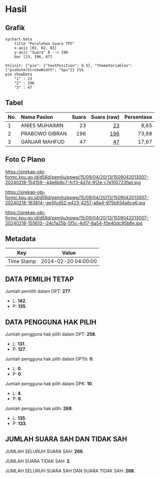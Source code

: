 # Hasil

## Grafik

```mermaid
xychart-beta
    title "Perolehan Suara TPS"
    x-axis [01, 02, 03]
    y-axis "Suara" 0 --> 196
    bar [23, 196, 47]
```

```mermaid
%%{init: {"pie": {"textPosition": 0.5}, "themeVariables": {"pieOuterStrokeWidth": "5px"}} }%%
pie showData
    "1" : 23
    "2" : 196
    "3" : 47
```

## Tabel

| No. | Nama Paslon    | Suara | Suara (raw) | Persentase |
|:--- |:-------------- | -----:| -----------:| ----------:|
| 1   | ANIES MUHAIMIN | 23    | [23][p-1]   | 8,65       |
| 2   | PRABOWO GIBRAN | 196   | [196][p-2]  | 73,68      |
| 3   | GANJAR MAHFUD  | 47    | [47][p-3]   | 17,67      |


[p-1]: https://github.com/gigit-pemilu/pemilu-2024-15-jambi/blob/main/pilpres/hitung-suara/sub/15-jambi/sub/09-tebo/sub/04-rimbo-bujang/sub/2013-tegal-asri/sub/007-tps/sub/paslon-1.txt
[p-2]: https://github.com/gigit-pemilu/pemilu-2024-15-jambi/blob/main/pilpres/hitung-suara/sub/15-jambi/sub/09-tebo/sub/04-rimbo-bujang/sub/2013-tegal-asri/sub/007-tps/sub/paslon-2.txt
[p-3]: https://github.com/gigit-pemilu/pemilu-2024-15-jambi/blob/main/pilpres/hitung-suara/sub/15-jambi/sub/09-tebo/sub/04-rimbo-bujang/sub/2013-tegal-asri/sub/007-tps/sub/paslon-3.txt

## Foto C Plano

https://sirekap-obj-formc.kpu.go.id/d56d/pemilu/ppwp/15/09/04/20/13/1509042013007-20240218-154159--44e6b9c7-fcf3-4d7d-912e-c7e105723fad.jpg

https://sirekap-obj-formc.kpu.go.id/d56d/pemilu/ppwp/15/09/04/20/13/1509042013007-20240218-163814--ee5fcd52-e423-4257-a8a4-975b934a6ce6.jpg

https://sirekap-obj-formc.kpu.go.id/d56d/pemilu/ppwp/15/09/04/20/13/1509042013007-20240218-155613--24c1a25b-5f5c-4d17-8a54-f0e40dc95b6e.jpg


## Metadata

| Key        | Value               |
| ---------- | ------------------- |
| Time Stamp | 2024-02-20 04:00:00 |


## DATA PEMILIH TETAP

Jumlah pemilih dalam DPT: **277**.
 * L: **142**.
 * P: **135**.

## DATA PENGGUNA HAK PILIH

Jumlah pengguna hak pilih dalam DPT: **258**.
 * L: **131**.
 * P: **127**.

Jumlah pengguna hak pilih dalam DPTb: **0**.
 * L: **0**.
 * P: **0**.

Jumlah pengguna hak pilih dalam DPK: **10**.
 * L: **4**.
 * P: **6**.

Jumlah pengguna hak pilih: **268**.
 * L: **135**.
 * P: **133**.

## JUMLAH SUARA SAH DAN TIDAK SAH

JUMLAH SELURUH SUARA SAH: **266**.

JUMLAH SUARA TIDAK SAH: **2**.

JUMLAH SELURUH SUARA SAH DAN SUARA TIDAK SAH: **268**.


